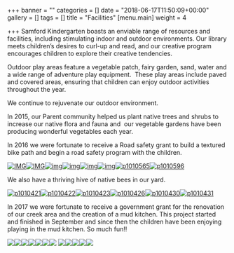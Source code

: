 +++
banner = ""
categories = []
date = "2018-06-17T11:50:09+00:00"
gallery = []
tags = []
title = "Facilities"
[menu.main]
weight = 4

+++
Samford Kindergarten boasts an enviable range of resources and facilities, including stimulating indoor and outdoor environments. Our library meets children’s desires to curl-up and read, and our creative program encourages children to explore their creative tendencies.

Outdoor play areas feature a vegetable patch, fairy garden, sand, water and a wide range of adventure play equipment.  These play areas include paved and covered areas, ensuring that children can enjoy outdoor activities throughout the year.

We continue to rejuvenate our outdoor environment.

In 2015, our Parent community helped us plant native trees and shrubs to increase our native flora and fauna and  our vegetable gardens have been producing wonderful vegetables each year.

In 2016 we were fortunate to receive a Road safety grant to build a textured bike path and begin a road safety program with the children.

[![IMG](https://www.samfordkindergarten.com.au/uploads/IMG_9917-300x225.jpg)](https://www.samfordkindergarten.com.au/uploads/IMG_9917.jpg)[![IMG](https://www.samfordkindergarten.com.au/uploads/IMG_9916-300x225.jpg)](https://www.samfordkindergarten.com.au/uploads/IMG_9916.jpg)[![img](https://www.samfordkindergarten.com.au/uploads/IMG_0313-300x225.jpg)](https://www.samfordkindergarten.com.au/uploads/IMG_0313.jpg)[![img](https://www.samfordkindergarten.com.au/uploads/IMG_0317-300x225.jpg)](https://www.samfordkindergarten.com.au/uploads/IMG_0317.jpg)[![img](https://www.samfordkindergarten.com.au/uploads/IMG_2879-300x225.jpg)](https://www.samfordkindergarten.com.au/uploads/IMG_2879.jpg)[![img](https://www.samfordkindergarten.com.au/uploads/IMG_2899-225x300.jpg)](https://www.samfordkindergarten.com.au/uploads/IMG_2899.jpg)[![p1010565](https://www.samfordkindergarten.com.au/uploads/P1010565-300x225.jpg)](https://www.samfordkindergarten.com.au/uploads/P1010565.jpg)[![p1010596](https://www.samfordkindergarten.com.au/uploads/P1010596-225x300.jpg)](https://www.samfordkindergarten.com.au/uploads/P1010596.jpg)

We also have a thriving hive of native bees in our yard.

[![p1010421](https://www.samfordkindergarten.com.au/uploads/P1010421-300x225.jpg)](https://www.samfordkindergarten.com.au/uploads/P1010421.jpg)[![p1010422](https://www.samfordkindergarten.com.au/uploads/P1010422-300x225.jpg)](https://www.samfordkindergarten.com.au/uploads/P1010422.jpg)[![p1010423](https://www.samfordkindergarten.com.au/uploads/P1010423-300x225.jpg)](https://www.samfordkindergarten.com.au/uploads/P1010423.jpg)[![p1010426](https://www.samfordkindergarten.com.au/uploads/P1010426-300x225.jpg)](https://www.samfordkindergarten.com.au/uploads/P1010426.jpg)[![p1010430](https://www.samfordkindergarten.com.au/uploads/P1010430-300x225.jpg)](https://www.samfordkindergarten.com.au/uploads/P1010430.jpg)[![p1010431](https://www.samfordkindergarten.com.au/uploads/P1010431-300x225.jpg)](https://www.samfordkindergarten.com.au/uploads/P1010431.jpg)

In 2017 we were fortunate to receive a government grant for the renovation of our creek area and the creation of a mud kitchen. This project started and finished in September and since then the children have been enjoying playing in the mud kitchen. So much fun!!

![](https://www.samfordkindergarten.com.au/uploads/IMG_7416-225x300.jpeg)![](https://www.samfordkindergarten.com.au/uploads/IMG_7422-300x225.jpeg)![](https://www.samfordkindergarten.com.au/uploads/IMG_7424-300x225.jpeg)![](https://www.samfordkindergarten.com.au/uploads/IMG_7582-300x225.jpeg)![](https://www.samfordkindergarten.com.au/uploads/IMG_7509-300x225.jpeg)![](https://www.samfordkindergarten.com.au/uploads/P1030157-300x225.jpg)![](https://www.samfordkindergarten.com.au/uploads/P1030177-300x225.jpg) ![](https://www.samfordkindergarten.com.au/uploads/P1100792-300x225.jpg)![](https://www.samfordkindergarten.com.au/uploads/P1100781-300x225.jpg)![](https://www.samfordkindergarten.com.au/uploads/P1100771-300x225.jpg)![](https://www.samfordkindergarten.com.au/uploads/P1110096-300x225.jpg)![](https://www.samfordkindergarten.com.au/uploads/P1110097-225x300.jpg)